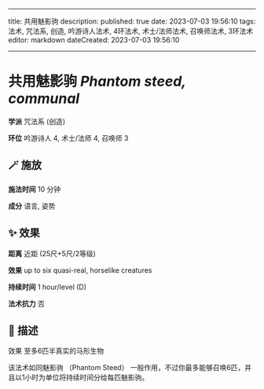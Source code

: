 
---
title: 共用魅影驹
description: 
published: true
date: 2023-07-03 19:56:10
tags: 法术, 咒法系, 创造, 吟游诗人法术, 4环法术, 术士/法师法术, 召唤师法术, 3环法术
editor: markdown
dateCreated: 2023-07-03 19:56:10

---

# **共用魅影驹** *Phantom steed, communal*

**学派** 咒法系 (创造) 

**环位** 吟游诗人 4, 术士/法师 4, 召唤师 3

## 🪄 施放

**施法时间** 10 分钟

**成分** 语言, 姿势

## ✨ 效果  

**距离** 近距 (25尺+5尺/2等级) 

**效果** up to six quasi-real, horselike creatures 

**持续时间** 1 hour/level (D) 

**法术抗力** 否

## 📖 描述

效果          至多6匹半真实的马形生物

该法术如同魅影驹 （Phantom Steed） 一般作用，不过你最多能够召唤6匹，并且以1小时为单位将持续时间分给每匹魅影驹。
    